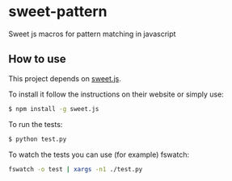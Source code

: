 # sweet-pattern
Sweet js macros for pattern matching in javascript

## How to use
This project depends on [sweet.js](http://sweetjs.org/).

To install it follow the instructions on their website or simply use:
```bash
$ npm install -g sweet.js
```

To run the tests:
```bash
$ python test.py
```

To watch the tests you can use (for example) fswatch:
```bash
fswatch -o test | xargs -n1 ./test.py
```